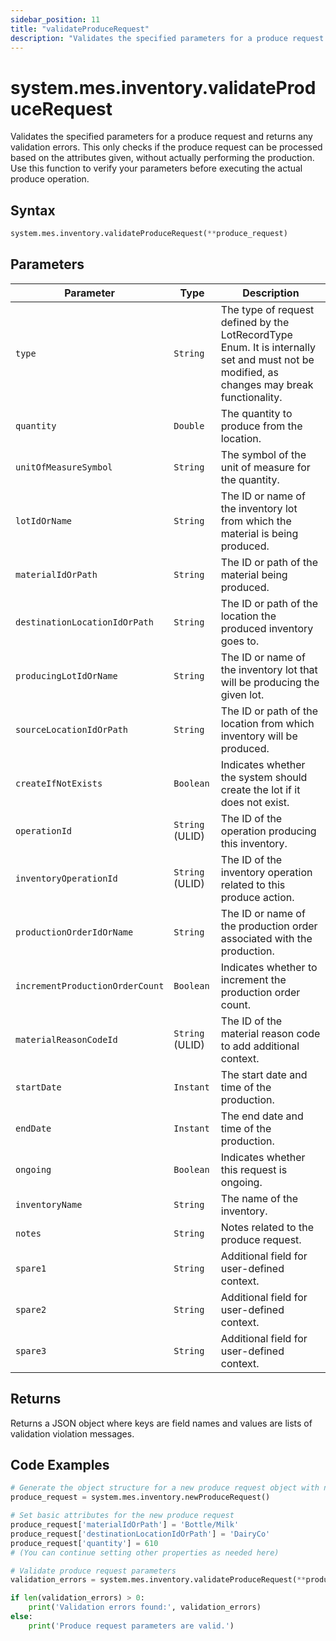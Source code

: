 ```yaml
---
sidebar_position: 11
title: "validateProduceRequest"
description: "Validates the specified parameters for a produce request and returns any validation errors."
---
```


# system.mes.inventory.validateProduceRequest

Validates the specified parameters for a produce request and returns any validation errors. This only checks if the produce request can be processed based on the attributes given, without actually performing the production. Use this function to verify your parameters before executing the actual produce operation.

## Syntax

```python
system.mes.inventory.validateProduceRequest(**produce_request)
```

## Parameters

| Parameter                       | Type            | Description                                                                                                                               |
|---------------------------------|-----------------|-------------------------------------------------------------------------------------------------------------------------------------------|
| `type`                          | `String`        | The type of request defined by the LotRecordType Enum. It is internally set and must not be modified, as changes may break functionality. |
| `quantity`                      | `Double`        | The quantity to produce from the location.                                                                                                |
| `unitOfMeasureSymbol`           | `String`        | The symbol of the unit of measure for the quantity.                                                                                       |
| `lotIdOrName`                   | `String`        | The ID or name of the inventory lot from which the material is being produced.                                                            |
| `materialIdOrPath`              | `String`        | The ID or path of the material being produced.                                                                                            |
| `destinationLocationIdOrPath`   | `String`        | The ID or path of the location the produced inventory goes to.                                                                            |
| `producingLotIdOrName`          | `String`        | The ID or name of the inventory lot that will be producing the given lot.                                                                 |
| `sourceLocationIdOrPath`        | `String`        | The ID or path of the location from which inventory will be produced.                                                                     |
| `createIfNotExists`             | `Boolean`       | Indicates whether the system should create the lot if it does not exist.                                                                  |
| `operationId`                   | `String` (ULID) | The ID of the operation producing this inventory.                                                                                         |
| `inventoryOperationId`          | `String` (ULID) | The ID of the inventory operation related to this produce action.                                                                         |
| `productionOrderIdOrName`       | `String`        | The ID or name of the production order associated with the production.                                                                    |
| `incrementProductionOrderCount` | `Boolean`       | Indicates whether to increment the production order count.                                                                                |
| `materialReasonCodeId`          | `String` (ULID) | The ID of the material reason code to add additional context.                                                                             |
| `startDate`                     | `Instant`       | The start date and time of the production.                                                                                                |
| `endDate`                       | `Instant`       | The end date and time of the production.                                                                                                  |
| `ongoing`                       | `Boolean`       | Indicates whether this request is ongoing.                                                                                                |
| `inventoryName`                 | `String`        | The name of the inventory.                                                                                                                |
| `notes`                         | `String`        | Notes related to the produce request.                                                                                                     |
| `spare1`                        | `String`        | Additional field for user-defined context.                                                                                                |
| `spare2`                        | `String`        | Additional field for user-defined context.                                                                                                |
| `spare3`                        | `String`        | Additional field for user-defined context.                                                                                                |

## Returns

Returns a JSON object where keys are field names and values are lists of validation violation messages.

## Code Examples

```python
# Generate the object structure for a new produce request object with no initial arguments
produce_request = system.mes.inventory.newProduceRequest()

# Set basic attributes for the new produce request
produce_request['materialIdOrPath'] = 'Bottle/Milk'
produce_request['destinationLocationIdOrPath'] = 'DairyCo'
produce_request['quantity'] = 610
# (You can continue setting other properties as needed here)

# Validate produce request parameters
validation_errors = system.mes.inventory.validateProduceRequest(**produce_request)

if len(validation_errors) > 0:
    print('Validation errors found:', validation_errors)
else:
    print('Produce request parameters are valid.')
```

